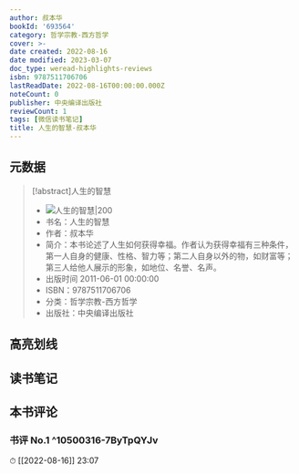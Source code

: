 ```yaml
---
author: 叔本华
bookId: '693564'
category: 哲学宗教-西方哲学
cover: >-
date created: 2022-08-16
date modified: 2023-03-07
doc_type: weread-highlights-reviews
isbn: 9787511706706
lastReadDate: 2022-08-16T00:00:00.000Z
noteCount: 0
publisher: 中央编译出版社
reviewCount: 1
tags: [微信读书笔记]
title: 人生的智慧-叔本华
---
```


## 元数据

>[!abstract]人生的智慧
> - ![人生的智慧|200](https://wfqqreader-1252317822.image.myqcloud.com/cover/564/693564/t7_693564.jpg)
> - 书名：人生的智慧
> - 作者：叔本华
> - 简介：本书论述了人生如何获得幸福。作者认为获得幸福有三种条件，第一人自身的健康、性格、智力等；第二人自身以外的物，如财富等；第三人给他人展示的形象，如地位、名誉、名声。
> - 出版时间 2011-06-01 00:00:00
> - ISBN：9787511706706
> - 分类：哲学宗教-西方哲学
> - 出版社：中央编译出版社

## 高亮划线

## 读书笔记

## 本书评论

### 书评 No.1 ^10500316-7ByTpQYJv

⏱ [[2022-08-16]] 23:07
